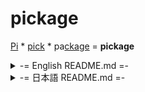 # pickage
<u>Pi</u> \* <u>pick</u> \* pa<u>ckage</u> = **pickage**

<details>
  <summary>-= English README.md =-</summary>
    pickage is the software to <b>install package easily</b> on Raspberry Pi. 

  You can install/uninstall package only click your mouse.  
    pickage includes famous application to advanced application.  

   Of course, you can install pickage easily too!
    <details>
    <summary>How to install?</summary>
    
     curl -sSL example.com | sudo bash
  </details>
</details>

<details>
  <summary>-= 日本語 README.md =-</summary>
    pickageは、ラズベリーパイで<b>簡単に</b>アプリケーションをインストールすることができます。

  あなたは、少しマウスを押すだけでインストールもアンインストールもすることができます。 
    pickageは、有名なパッケージから上級者向けのパッケージも取り扱っています。

   もちろんpickageをインストールするのも簡単です!
    <details>
    <summary>簡単インストール方法</summary>
    
     curl -sSL example.com | sudo bash
  </details>
</details>